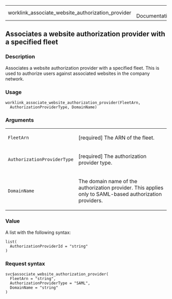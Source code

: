 <table style="width: 100%;">
<tbody>
<tr class="odd">
<td>worklink_associate_website_authorization_provider</td>
<td style="text-align: right;">R Documentation</td>
</tr>
</tbody>
</table>

## Associates a website authorization provider with a specified fleet

### Description

Associates a website authorization provider with a specified fleet. This
is used to authorize users against associated websites in the company
network.

### Usage

    worklink_associate_website_authorization_provider(FleetArn,
      AuthorizationProviderType, DomainName)

### Arguments

<table>
<colgroup>
<col style="width: 35%" />
<col style="width: 65%" />
</colgroup>
<tbody>
<tr class="odd">
<td><code
id="worklink_associate_website_authorization_provider_:_FleetArn">FleetArn</code></td>
<td><p>[required] The ARN of the fleet.</p></td>
</tr>
<tr class="even">
<td><code
id="worklink_associate_website_authorization_provider_:_AuthorizationProviderType">AuthorizationProviderType</code></td>
<td><p>[required] The authorization provider type.</p></td>
</tr>
<tr class="odd">
<td><code
id="worklink_associate_website_authorization_provider_:_DomainName">DomainName</code></td>
<td><p>The domain name of the authorization provider. This applies only
to SAML-based authorization providers.</p></td>
</tr>
</tbody>
</table>

### Value

A list with the following syntax:

    list(
      AuthorizationProviderId = "string"
    )

### Request syntax

    svc$associate_website_authorization_provider(
      FleetArn = "string",
      AuthorizationProviderType = "SAML",
      DomainName = "string"
    )
